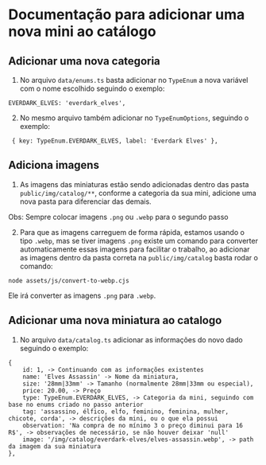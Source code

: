 # Documentação para adicionar uma nova mini ao catálogo

## Adicionar uma nova categoria

1. No arquivo `data/enums.ts` basta adicionar no `TypeEnum` a nova variável
com o nome escolhido seguindo o exemplo:

```
EVERDARK_ELVES: 'everdark_elves',
```

2. No mesmo arquivo também adicionar no `TypeEnumOptions`, seguindo o exemplo:
```
 { key: TypeEnum.EVERDARK_ELVES, label: 'Everdark Elves' },
```

## Adiciona imagens

1. As imagens das miniaturas estão sendo adicionadas dentro das pasta `public/img/catalog/**`, 
conforme a categoria da sua mini, adicione uma nova pasta para diferenciar das demais. 

Obs: Sempre colocar imagens `.png` ou `.webp` para o segundo passo

2. Para que as imagens carreguem de forma rápida, estamos usando o tipo `.webp`,
mas se tiver imagens `.png` existe um comando para converter automaticamente essas imagens para
facilitar o trabalho, ao adicionar as imagens dentro da pasta correta na `public/img/catalog` 
basta rodar o comando:
 
```
node assets/js/convert-to-webp.cjs
```

Ele irá converter as imagens `.png` para `.webp`.

## Adicionar uma nova miniatura ao catalogo

1. No arquivo `data/catalog.ts` adicionar as informações do novo dado seguindo o exemplo:

```
{
    id: 1, -> Continuando com as informações existentes
    name: 'Elves Assassin' -> Nome da miniatura,
    size: '28mm|33mm' -> Tamanho (normalmente 28mm|33mm ou especial),
    price: 20.00, -> Preço
    type: TypeEnum.EVERDARK_ELVES, -> Categoria da mini, seguindo com base no enums criado no passo anterior
    tag: 'assassino, élfico, elfo, feminino, feminina, mulher, chicote, corda', -> descrições da mini, ou o que ela possui
    observation: 'Na compra de no mínimo 3 o preço diminui para 16 R$', -> observações de necessário, se não houver deixar 'null'
    image: '/img/catalog/everdark-elves/elves-assassin.webp', -> path da imagem da sua miniatura
},
```

